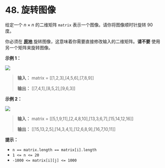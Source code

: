 # 48. 旋转图像

给定一个 _n_ × _n_ 的二维矩阵 `matrix` 表示一个图像。请你将图像顺时针旋转 90 度。

你必须在 **[原地](https://baike.baidu.com/item/%E5%8E%9F%E5%9C%B0%E7%AE%97%E6%B3%95)**  旋转图像，这意味着你需要直接修改输入的二维矩阵。**请不要**  使用另一个矩阵来旋转图像。

**示例 1：**

![](http://public.file.lvshuhuai.cn/images\mat1.jpg)

> **输入：** matrix = \[\[1,2,3],\[4,5,6],\[7,8,9]]
>
> **输出：** \[\[7,4,1],\[8,5,2],\[9,6,3]]

**示例 2：**

![](http://public.file.lvshuhuai.cn/images\mat2.jpg)

> **输入：** matrix = \[\[5,1,9,11],\[2,4,8,10],\[13,3,6,7],\[15,14,12,16]]
>
> **输出：** \[\[15,13,2,5],\[14,3,4,1],\[12,6,8,9],\[16,7,10,11]]

**提示：**

*   `n == matrix.length == matrix[i].length`
*   `1 <= n <= 20`
*   `-1000 <= matrix[i][j] <= 1000`